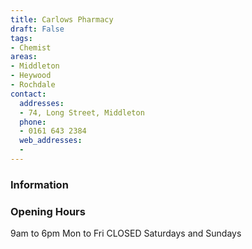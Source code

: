 ```yaml
---
title: Carlows Pharmacy
draft: False
tags:
- Chemist
areas:
- Middleton
- Heywood
- Rochdale
contact:
  addresses:
  - 74, Long Street, Middleton
  phone:
  - 0161 643 2384
  web_addresses:
  -
---
```


### Information



### Opening Hours
9am to 6pm Mon to Fri
CLOSED Saturdays and Sundays